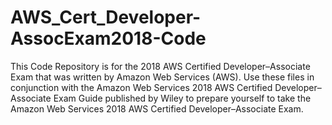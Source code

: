 # AWS_Cert_Developer-AssocExam2018-Code
This Code Repository is for the 2018 AWS Certified Developer–Associate Exam that was written by Amazon Web Services (AWS).
Use these files in conjunction with the Amazon Web Services 2018 AWS Certified Developer–Associate Exam Guide published by Wiley to prepare yourself to take the Amazon Web Services 2018 AWS Certified Developer–Associate Exam.
